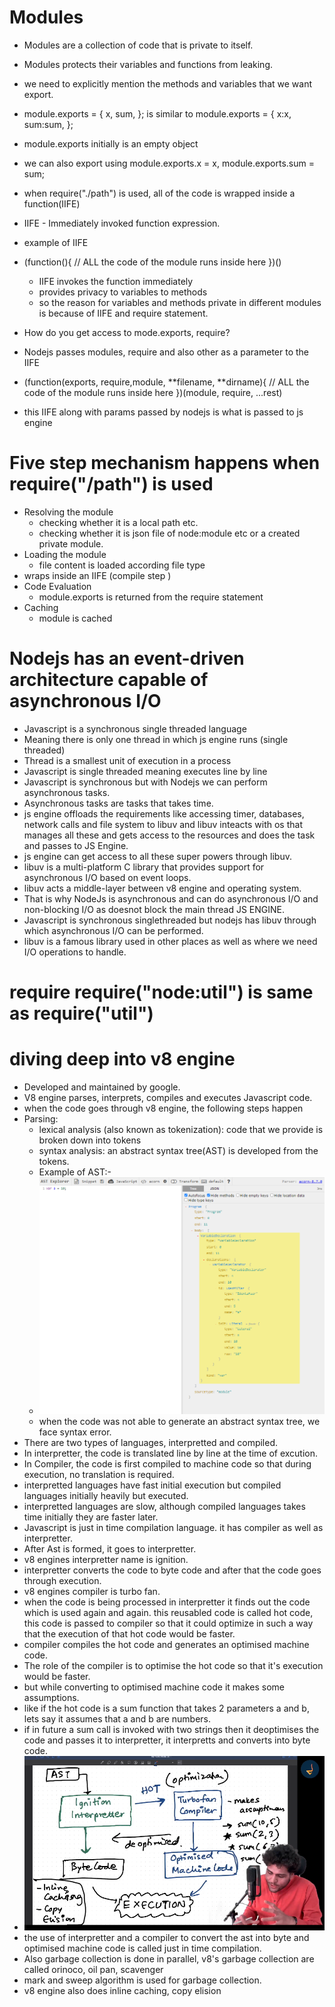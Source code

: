 # Modules

- Modules are a collection of code that is private to itself.
- Modules protects their variables and functions from leaking.
- we need to explicitly mention the methods and variables that we want export.
- module.exports = {
  x,
  sum,
  };
  is similar to
  module.exports = {
  x:x,
  sum:sum,
  };

- module.exports initially is an empty object
- we can also export using module.exports.x = x, module.exports.sum = sum;
- when require("./path") is used, all of the code is wrapped inside a function(IIFE)
- IIFE - Immediately invoked function expression.
- example of IIFE
- (function(){
  // ALL the code of the module runs inside here
  })()
  - IIFE invokes the function immediately
  - provides privacy to variables to methods
  - so the reason for variables and methods private in different modules is because of IIFE and require statement.
- How do you get access to mode.exports, require?
- Nodejs passes modules, require and also other as a parameter to the IIFE
- (function(exports, require,module, **filename, **dirname){
  // ALL the code of the module runs inside here
  })(module, require, ...rest)
- this IIFE along with params passed by nodejs is what is passed to js engine

# Five step mechanism happens when require("/path") is used

- Resolving the module
  - checking whether it is a local path etc.
  - checking whether it is json file of node:module etc or a created private module.
- Loading the module
  - file content is loaded according file type
- wraps inside an IIFE (compile step )
- Code Evaluation
  - module.exports is returned from the require statement
- Caching
  - module is cached

# Nodejs has an event-driven architecture capable of asynchronous I/O

- Javascript is a synchronous single threaded language
- Meaning there is only one thread in which js engine runs (single threaded)
- Thread is a smallest unit of execution in a process
- Javascript is single threaded meaning executes line by line
- Javascript is synchronous but with Nodejs we can perform asynchronous tasks.
- Asynchronous tasks are tasks that takes time.
- js engine offloads the requirements like accessing timer, databases, network calls and file system to libuv and libuv inteacts with os that manages all these and gets access to the resources and does the task and passes to JS Engine.
- js engine can get access to all these super powers through libuv.
- libuv is a multi-platform C library that provides support for asynchronous I/O based on event loops.
- libuv acts a middle-layer between v8 engine and operating system.
- That is why NodeJs is asynchronous and can do asynchronous I/O and non-blocking I/O as doesnot block the main thread JS ENGINE.
- Javascript is synchronous singlethreaded but nodejs has libuv through which asynchronous I/O can be performed.
- libuv is a famous library used in other places as well as where we need I/O operations to handle.

# require require("node:util") is same as require("util")

# diving deep into v8 engine

- Developed and maintained by google.
- V8 engine parses, interprets, compiles and executes Javascript code.
- when the code goes through v8 engine, the following steps happen
- Parsing:
  - lexical analysis (also known as tokenization): code that we provide is broken down into tokens
  - syntax analysis: an abstract syntax tree(AST) is developed from the tokens.
  - Example of AST:-
  - ![alt text](image.png)
  - when the code was not able to generate an abstract syntax tree, we face syntax error.
- There are two types of languages, interpretted and compiled.
- In interpretter, the code is translated line by line at the time of excution.
- In Compiler, the code is first compiled to machine code so that during execution, no translation is required.
- interpretted languages have fast initial execution but compiled languages initially heavily but executed.
- interpretted languages are slow, although compiled languages takes time initially they are faster later.
- Javascript is just in time compilation language. it has compiler as well as interpretter.
- After Ast is formed, it goes to interpretter.
- v8 engines interpretter name is ignition.
- interpretter converts the code to byte code and after that the code goes through execution.
- v8 engines compiler is turbo fan.
- when the code is being processed in interpretter it finds out the code which is used again and again. this reusabled code is called hot code, this code is passed to compiler so that it could optimize in such a way that the execution of that hot code would be faster.
- compiler compiles the hot code and generates an optimised machine code.
- The role of the compiler is to optimise the hot code so that it's execution would be faster.
- but while converting to optimised machine code it makes some assumptions.
- like if the hot code is a sum function that takes 2 parameters a and b, lets say it assumes that a and b are numbers.
- if in future a sum call is invoked with two strings then it deoptimises the code and passes it to interpretter, it interpretts and converts into byte code.
- ![alt text](image-1.png)
- the use of interpretter and a compiler to convert the ast into byte and optimised machine code is called just in time compilation.
- Also garbage collection is done in parallel, v8's garbage collection are called orinoco, oil pan, scavenger
- mark and sweep algorithm is used for garbage collection.
- v8 engine also does inline caching, copy elision
